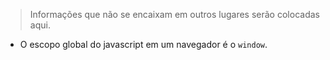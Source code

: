 > Informações que não se encaixam em outros lugares serão colocadas aqui.

* O escopo global do javascript em um navegador é o `window`.
